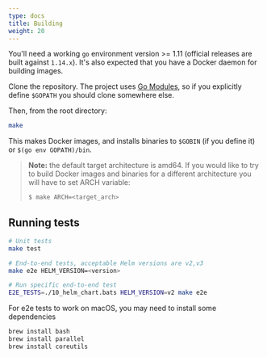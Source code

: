 ```yaml
---
type: docs
title: Building
weight: 20
---
```


You'll need a working `go` environment version >= 1.11 (official releases are built against `1.14.x`).
It's also expected that you have a Docker daemon for building images.

Clone the repository. The project uses [Go Modules](https://github.com/golang/go/wiki/Modules),
so if you explicitly define `$GOPATH` you should clone somewhere else.

Then, from the root directory:

```sh
make
```

This makes Docker images, and installs binaries to `$GOBIN` (if you define it) or `$(go env GOPATH)/bin`.

> **Note:** the default target architecture is amd64. If you would like
> to try to build Docker images and binaries for a different
> architecture you will have to set ARCH variable:
>
> ```sh
> $ make ARCH=<target_arch>
> ```

## Running tests

```sh
# Unit tests
make test

# End-to-end tests, acceptable Helm versions are v2,v3
make e2e HELM_VERSION=<version>

# Run specific end-to-end test
E2E_TESTS=./10_helm_chart.bats HELM_VERSION=v2 make e2e
```

For e2e tests to work on macOS, you may need to install some dependencies

```sh
brew install bash
brew install parallel
brew install coreutils
```